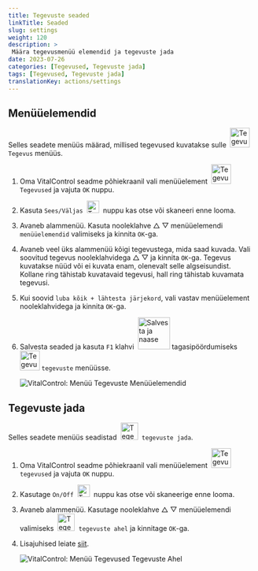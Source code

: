 ```yaml
---
title: Tegevuste seaded
linkTitle: Seaded
slug: settings
weight: 120
description: >
 Määra tegevusmenüü elemendid ja tegevuste jada
date: 2023-07-26
categories: [Tegevused, Tegevuste jada]
tags: [Tegevused, Tegevuste jada]
translationKey: actions/settings
---
```

## Menüüelemendid

Selles seadete menüüs määrad, millised tegevused kuvatakse sulle &nbsp;<img src="/icons/actions.svg" width="40" align="bottom" alt="Tegevused" /> `Tegevus` menüüs.

1. Oma VitalControl seadme põhiekraanil vali menüüelement &nbsp;<img src="/icons/actions.svg" width="40" align="bottom" alt="Tegevused" /> `Tegevused` ja vajuta `OK` nuppu.

2. Kasuta `Sees/Väljas` &nbsp;<img src="/icons/gear.svg" width="25" align="bottom" alt="Tegevuste jada" />&nbsp; nuppu kas otse või skaneeri enne looma.

3. Avaneb alammenüü. Kasuta nooleklahve △ ▽ menüüelemendi `menüüelemendid` valimiseks ja kinnita `OK`-ga.

4. Avaneb veel üks alammenüü kõigi tegevustega, mida saad kuvada. Vali soovitud tegevus nooleklahvidega △ ▽ ja kinnita `OK`-ga. Tegevus kuvatakse nüüd või ei kuvata enam, olenevalt selle algseisundist. Kollane ring tähistab kuvatavaid tegevusi, hall ring tähistab kuvamata tegevusi.

5. Kui soovid `luba kõik + lähtesta järjekord`, vali vastav menüüelement nooleklahvidega ja kinnita `OK`-ga.

6. Salvesta seaded ja kasuta `F1` klahvi &nbsp;<img src="/icons/footer/save_exit.svg" width="65" align="bottom" alt="Salvesta ja naase" /> tagasipöördumiseks &nbsp;<img src="/icons/actions.svg" width="40" align="bottom" alt="Tegevused" /> `tegevuste` menüüsse.

    ![VitalControl: Menüü Tegevuste Menüüelemendid](../images/menu.png "Menüüelemendid")

## Tegevuste jada

Selles seadete menüüs seadistad &nbsp;<img src="/icons/actions/action-chain.svg" width="35" align="bottom" alt="Tegevuste jada" />&nbsp; `tegevuste jada`.

1. Oma VitalControl seadme põhiekraanil vali menüüelement &nbsp;<img src="/icons/actions.svg" width="40" align="bottom" alt="Tegevused" /> `tegevused` ja vajuta `OK` nuppu.

2. Kasutage `On/Off` &nbsp;<img src="/icons/gear.svg" width="25" align="bottom" alt="Tegevuste ahel" />&nbsp; nuppu kas otse või skaneerige enne looma.

3. Avaneb alammenüü. Kasutage nooleklahve △ ▽ menüüelemendi valimiseks &nbsp;<img src="/icons/actions/action-chain.svg" width="35" align="bottom" alt="Tegevuste ahel" />&nbsp; `tegevuste ahel` ja kinnitage `OK`-ga.

4. Lisajuhised leiate [siit](/et/docs/chain-of-actions/#set-chain-of-actions).

    ![VitalControl: Menüü Tegevused Tegevuste Ahel](../images/chainofactions.png "Tegevuste Ahel")
